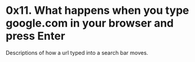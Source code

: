 # 0x11. What happens when you type google.com in your browser and press Enter

Descriptions of how a url typed into a search bar moves.
